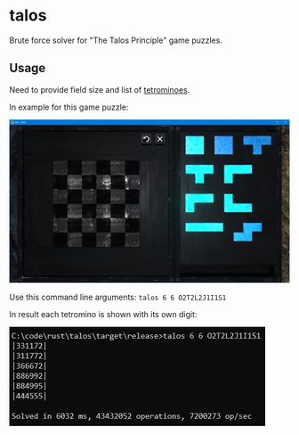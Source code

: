 # talos
Brute force solver for "The Talos Principle" game puzzles.
## Usage
Need to provide field size and list of [tetrominoes](https://tetris.fandom.com/wiki/Tetromino).

In example for this game puzzle:

![screenshot](img/game.jpg)

Use this command line arguments: `talos 6 6 O2T2L2J1I1S1`

In result each tetromino is shown with its own digit:

![console](img/console.png)

